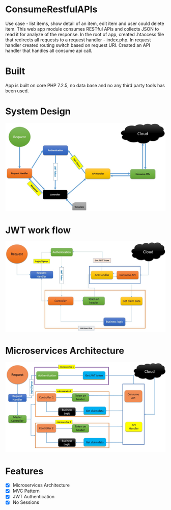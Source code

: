 # ConsumeRestfulAPIs

Use case - list items, show detail of an item, edit item and user could delete item. This web app module consumes RESTful APIs and collects JSON to read it for analyze of the response. In the root of app, created .htaccess file that redirects all requests to a request handler - index.php. In request handler created routing switch based on request URI. Created an API handler that handles all consume api call.



# Built

App is built on core PHP 7.2.5, no data base and no any third party tools has been used.


# System Design

![architecture_consume_api.jpg](img/architecture_consume_api.jpg)


# JWT work flow
![consume_api_auth_flow.jpg](img/consume_api_auth_flow.jpg)


# Microservices Architecture

![microservices.jpg](img/microservices.jpg)


# Features

- [X] Microservices Architecture
- [x] MVC Pattern
- [X] JWT Authentication
- [X] No Sessions
